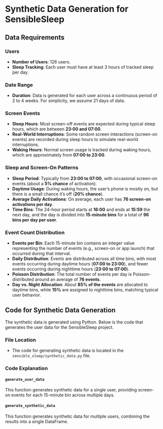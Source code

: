 # Synthetic Data Generation for SensibleSleep

## Data Requirements

### Users
- **Number of Users**: 126 users.
- **Sleep Tracking**: Each user must have at least 3 hours of tracked sleep per day.

### Date Range
- **Duration**: Data is generated for each user across a continuous period of 2 to 4 weeks. For simplicity, we assume 21 days of data.

### Screen Events
- **Sleep Hours**: Most screen-off events are expected during typical sleep hours, which are between **23:00 and 07:00**.
- **Real-World Interruptions**: Some random screen interactions (screen-on events) are recorded during sleep hours to simulate real-world interruptions.
- **Waking Hours**: Normal screen usage is tracked during waking hours, which are approximately from **07:00 to 23:00**.

### Sleep and Screen-On Patterns
- **Sleep Period**: Typically from **23:00 to 07:00**, with occasional screen-on events (about a **5% chance** of activation).
- **Daytime Usage**: During waking hours, the user’s phone is mostly on, but there is a small chance it’s off (**20% chance**).
- **Average Daily Activations**: On average, each user has **76 screen-on activations per day**.
- **Time Bins**: The 24-hour period starts at **16:00** and ends at **15:59** the next day, and the day is divided into **15-minute bins** for a total of **96 bins per day per user**.

### Event Count Distribution
- **Events per Bin**: Each 15-minute bin contains an integer value representing the number of events (e.g., screen-on or app launch) that occurred during that interval.
- **Daily Distribution**: Events are distributed across all time bins, with most events occurring during daytime hours (**07:00 to 23:00**), and fewer events occurring during nighttime hours (**23:00 to 07:00**).
- **Poisson Distribution**: The total number of events per day is Poisson-distributed around an average of **76 events**.
- **Day vs. Night Allocation**: About **85% of the events** are allocated to daytime bins, while **15%** are assigned to nighttime bins, matching typical user behavior.

## Code for Synthetic Data Generation

The synthetic data is generated using Python. Below is the code that generates the user data for the SensibleSleep project.

### File Location
- The code for generating synthetic data is located in the `sensible_sleep/synthetic_data.py` file.

### Code Explanation

#### `generate_user_data`
This function generates synthetic data for a single user, providing screen-on events for each 15-minute bin across multiple days.

#### `generate_synthetic_data`
This function generates synthetic data for multiple users, combining the results into a single DataFrame.
